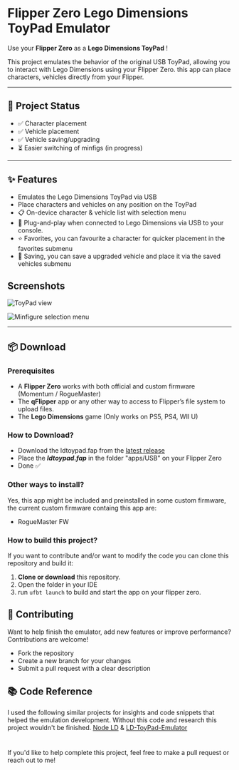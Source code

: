 # Flipper Zero Lego Dimensions ToyPad Emulator

Use your **Flipper Zero** as a **Lego Dimensions ToyPad** !

This project emulates the behavior of the original USB ToyPad, allowing you to interact with Lego Dimensions using your Flipper Zero. this app can place characters, vehicles directly from your Flipper.

---

## 🚧 Project Status

- ✅ Character placement  
- ✅ Vehicle placement
- ✅ Vehicle saving/upgrading
- ⏳ Easier switching of minfigs (in progress)

---

## ✨ Features

- Emulates the Lego Dimensions ToyPad via USB  
- Place characters and vehicles on any position on the ToyPad
- 📋 On-device character & vehicle list with selection menu  
- 🔌 Plug-and-play when connected to Lego Dimensions via USB to your console.
- ⭐ Favorites, you can favourite a character for quicker placement in the favorites submenu
- 💾 Saving, you can save a upgraded vehicle and place it via the saved vehicles submenu

## Screenshots

![ToyPad view](https://github.com/user-attachments/assets/e62fb2bd-8ee1-4b7e-9271-cc68068758d9)

![Minfigure selection menu](https://github.com/user-attachments/assets/9f47cb9d-1990-476e-adb0-3872d39496f8)

---

## 📦 Download

### Prerequisites

- A **Flipper Zero** works with both official and custom firmware (Momentum / RogueMaster)
- The **qFlipper** app or any other way to access to Flipper’s file system to upload files.
- The **Lego Dimensions** game (Only works on PS5, PS4, WII U)

### How to Download?
- Download the ldtoypad.fap from the [latest release](https://github.com/SegerEnd/Flipper-Zero-LD-Toypad-Emulator/releases/latest)
- Place the ***ldtoypad.fap*** in the folder "apps/USB" on your Flipper Zero
- Done ✅

### Other ways to install?
Yes, this app might be included and preinstalled in some custom firmware, the current custom firmware containg this app are:
- RogueMaster FW

### How to build this project?
If you want to contribute and/or want to modify the code you can clone this repository and build it:

1. **Clone or download** this repository.
2. Open the folder in your IDE
3. run ```ufbt launch``` to build and start the app on your flipper zero.

## 🤝 Contributing

Want to help finish the emulator, add new features or improve performance? Contributions are welcome!

- Fork the repository  
- Create a new branch for your changes  
- Submit a pull request with a clear description  

## 📚 Code Reference
I used the following similar projects for insights and code snippets that helped the emulation development. Without this code and research this project wouldn't be finished. [Node LD](https://github.com/AlinaNova21/node-ld) & [LD-ToyPad-Emulator](https://github.com/Berny23/LD-ToyPad-Emulator)

#
If you'd like to help complete this project, feel free to make a pull request or reach out to me!
